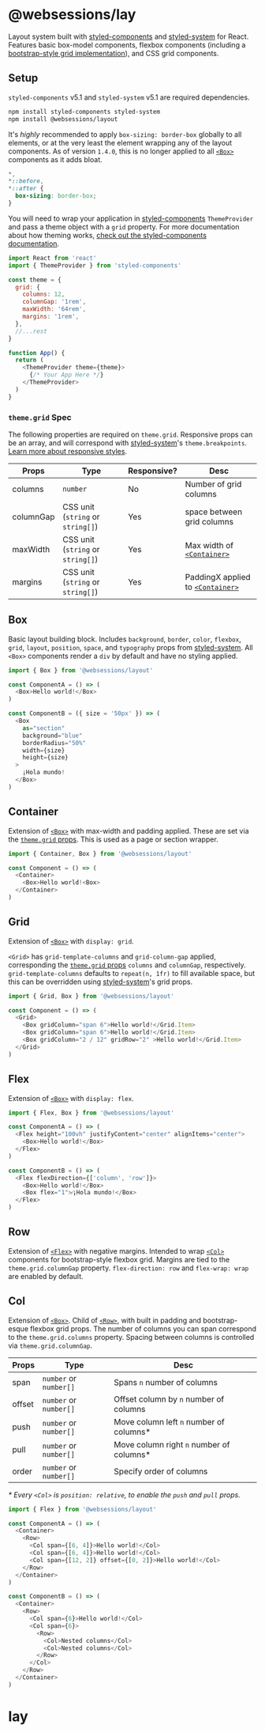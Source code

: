 # @websessions/lay

Layout system built with [styled-components] and [styled-system] for React. Features basic box-model components, flexbox components (including a [bootstrap-style grid implementation](#row)), and CSS grid components.

## Setup

`styled-components` v5.1 and `styled-system` v5.1 are required dependencies.

```sh
npm install styled-components styled-system
npm install @websessions/layout
```

It's _*highly*_ recommended to apply `box-sizing: border-box` globally to all elements, or at the very least the element wrapping any of the layout components. As of version `1.4.0`, this is no longer applied to all [`<Box>`] components as it adds bloat.

```css
*,
*::before,
*::after {
  box-sizing: border-box;
}
```

You will need to wrap your application in [styled-components] `ThemeProvider` and pass a theme object with a `grid` property. For more documentation about how theming works, [check out the styled-components documentation](https://styled-components.com/docs/advanced#theming).

```javascript
import React from 'react'
import { ThemeProvider } from 'styled-components'

const theme = {
  grid: {
    columns: 12,
    columnGap: '1rem',
    maxWidth: '64rem',
    margins: '1rem',
  },
  //...rest
}

function App() {
  return (
    <ThemeProvider theme={theme}>
      {/* Your App Here */}
    </ThemeProvider>
  )
}
```

### `theme.grid` Spec

The following properties are required on `theme.grid`. Responsive props can be an array, and will correspond with [styled-system]'s `theme.breakpoints`. [Learn more about responsive styles](https://styled-system.com/responsive-styles).

| Props     | Type                              | Responsive? | Desc                                |
| --------- | --------------------------------- | ----------- | ----------------------------------- |
| columns   | `number`                          | No          | Number of grid columns              |
| columnGap | CSS unit (`string` or `string[]`) | Yes         | space between grid columns          |
| maxWidth  | CSS unit (`string` or `string[]`) | Yes         | Max width of [`<Container>`]        |
| margins   | CSS unit (`string` or `string[]`) | Yes         | PaddingX applied to [`<Container>`] |

## Box

Basic layout building block. Includes `background`, `border`, `color`, `flexbox`, `grid`, `layout`, `position`, `space`,  and `typography` props from [styled-system]. All `<Box>` components render a `div` by default and have no styling applied.

```javascript
import { Box } from '@websessions/layout'

const ComponentA = () => (
  <Box>Hello world!</Box>
)

const ComponentB = ({ size = '50px' }) => (
  <Box
    as="section"
    background="blue"
    borderRadius="50%"
    width={size}
    height={size}
  >
    ¡Hola mundo!
  </Box>
)
```

## Container

Extension of [`<Box>`] with max-width and padding applied. These are set via the [`theme.grid` props](#themegrid-spec). This is used as a page or section wrapper.

```javascript
import { Container, Box } from '@websessions/layout'

const Component = () => (
  <Container>
    <Box>Hello world!<Box>
  </Container>
)
```

## Grid

Extension of [`<Box>`] with `display: grid`.

`<Grid>` has `grid-template-columns` and `grid-column-gap` applied, corresponding the [`theme.grid` props](#themegrid-spec) `columns` and `columnGap`, respectively. `grid-template-columns` defaults to `repeat(n, 1fr)` to fill available space, but this can be overridden using [styled-system]'s grid props.

```javascript
import { Grid, Box } from '@websessions/layout'

const Component = () => (
  <Grid>
    <Box gridColumn="span 6">Hello world!</Grid.Item>
    <Box gridColumn="span 6">Hello world!</Grid.Item>
    <Box gridColumn="2 / 12" gridRow="2" >Hello world!</Grid.Item>
  </Grid>
)
```

## Flex

Extension of [`<Box>`] with `display: flex`.

```javascript
import { Flex, Box } from '@websessions/layout'

const ComponentA = () => (
  <Flex height="100vh" justifyContent="center" alignItems="center">
    <Box>Hello world!</Box>
  </Flex>
)

const ComponentB = () => (
  <Flex flexDirection={['column', 'row']}>
    <Box>Hello world!</Box>
    <Box flex="1">⁄¡Hola mundo!</Box>
  </Flex>
)
```

## Row

Extension of [`<Flex>`] with negative margins. Intended to wrap [`<Col>`] components for bootstrap-style flexbox grid. Margins are tied to the `theme.grid.columnGap` property. `flex-direction: row` and `flex-wrap: wrap` are enabled by default.

## Col

Extension of [`<Box>`]. Child of [`<Row>`], with built in padding and bootstrap-esque flexbox grid props.
The number of columns you can span correspond to the `theme.grid.columns` property. Spacing between columns is controlled via `theme.grid.columnGap`.


| Props  | Type                   | Desc                                     |
| ------ | ---------------------- | ---------------------------------------- |
| span   | `number` or `number[]` | Spans `n` number of columns              |
| offset | `number` or `number[]` | Offset column by `n` number of columns   |
| push   | `number` or `number[]` | Move column left `n` number of columns*  |
| pull   | `number` or `number[]` | Move column right `n` number of columns* |
| order  | `number` or `number[]` | Specify order of columns                 |

_* Every `<Col>` is `position: relative`, to enable the `push` and `pull` props._

```javascript
import { Flex } from '@websessions/layout'

const ComponentA = () => (
  <Container>
    <Row>
      <Col span={[6, 4]}>Hello world!</Col>
      <Col span={[6, 4]}>Hello world!</Col>
      <Col span={[12, 2]} offset={[0, 2]}>Hello world!</Col>
    </Row>
  </Container>
)

const ComponentB = () => (
  <Container>
    <Row>
      <Col span={6}>Hello world!</Col>
      <Col span={6}>
        <Row>
          <Col>Nested columns</Col>
          <Col>Nested columns</Col>
        </Row>
      </Col>
    </Row>
  </Container>
)
```

[`<Box>`]: #box
[`<Container>`]: #container
[`<Grid>`]: #grid
[`<Flex>`]: #flex
[`<Row>`]: #row
[`<Col>`]: #col
[styled-system]: https://styled-system.com/api
[styled-components]: https://styled-components.com/
# lay
